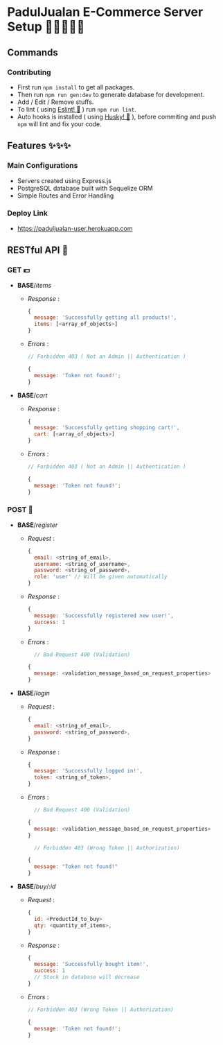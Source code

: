 # PadulJualan E-Commerce Server Setup 👍🏼🤸🏽‍♂️

## Commands

### Contributing

- First run `npm install` to get all packages.
- Then run `npm run gen:dev` to generate database for development.
- Add / Edit / Remove stuffs.
- To lint ( using [Eslint! 🧾](https://github.com/eslint/eslint) ) run `npm run lint`.
- Auto hooks is installed ( using [Husky! 🐶](https://github.com/typicode/husky) ), before commiting and push  
  `npm` will lint and fix your code.

## Features ✨✨✨

### Main Configurations

- Servers created using Express.js
- PostgreSQL database built with Sequelize ORM
- Simple Routes and Error Handling

### Deploy Link

- https://paduljualan-user.herokuapp.com

## RESTful API 🤩

### GET 💵

- **BASE**/_items_

  - _Response_ :

    ```javascript
    {
      message: 'Successfully getting all products!',
      items: [<array_of_objects>]
    }
    ```

  - _Errors_ :

    ```javascript
    // Forbidden 403 ( Not an Admin || Authentication )

    {
      message: 'Token not found!';
    }
    ```

- **BASE**/_cart_

  - _Response_ :

    ```javascript
    {
      message: 'Successfully getting shopping cart!',
      cart: [<array_of_objects>]
    }
    ```

  - _Errors_ :

    ```javascript
    // Forbidden 403 ( Not an Admin || Authentication )

    {
      message: 'Token not found!';
    }
    ```

### POST 📝

- **BASE**/_register_

  - _Request_ :

    ```javascript
    {
      email: <string_of_email>,
      username: <string_of_username>,
      password: <string_of_password>,
      role: 'user' // Will be given automatically
    }
    ```

  - _Response_ :

    ```javascript
    {
      message: 'Successfully registered new user!',
      success: 1
    }
    ```

  - _Errors_ :

    ```javascript
      // Bad Request 400 (Validation)

    {
      message: <validation_message_based_on_request_properties>
    }
    ```

- **BASE**/_login_

  - _Request_ :

    ```javascript
    {
      email: <string_of_email>,
      password: <string_of_password>,
    }
    ```

  - _Response_ :

    ```javascript
    {
      message: 'Successfully logged in!',
      token: <string_of_token>,
    }
    ```

  - _Errors_ :

    ```javascript
      // Bad Request 400 (Validation)

    {
      message: <validation_message_based_on_request_properties>
    }

      // Forbidden 403 (Wrong Token || Authorization)

    {
      message: "Token not found!"
    }
    ```

- **BASE**/_buy_/_:id_

  - _Request_ :

    ```javascript
    {
      id: <ProductId_to_buy>
      qty: <quantity_of_items>,
    }
    ```

  - _Response_ :

    ```javascript
    {
      message: 'Successfully bought item!',
      success: 1
      // Stock in database will decrease
    }
    ```

  - _Errors_ :

    ```javascript
    // Forbidden 403 (Wrong Token || Authorization)

    {
      message: 'Token not found!';
    }
    ```
